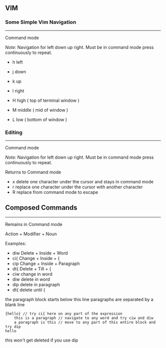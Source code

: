 ## VIM

### Some Simple Vim Navigation
------------------------------

Command mode

*Note:* Navigation for left down up right.  Must be in command mode press continuously to repeat.

* h left
* j down
* k up
* l right

* H high ( top of terminal window )
* M middle ( mid of window )
* L low ( bottom of window )



### Editing
------------------------------

Command mode

*Note:* Navigation for left down up right.  Must be in command mode press continuously to repeat.

Returns to Command mode

* x delete one character under the cursor and stays in command mode
* r replace one character under the cursor with another character
* R replace from command mode to escape

## Composed Commands
------------------------------

Remains in Command mode

Action + Modifier + Noun

Examples:

* diw Delete + Inside + Word
* ci{ Change + Inside + {
* cip Change + Inside + Paragraph
* dt{ Delete + Till + {
* ciw change in word
* diw delete in word
* dip delete in paragraph
* dt{ delete until {

the paragraph block starts below this line paragraphs are separated by a blank line

```
{hello} // try ci{ here on any part of the expression
	this is a paragraph // navigate to any word and try ciw and diw
	a paragraph is this // move to any part of this entire block and try dip
hello
```

this won't get deleted if you use dip
